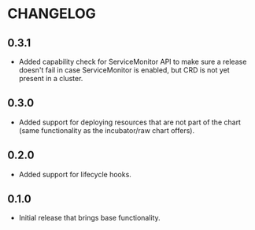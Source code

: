 # CHANGELOG

## 0.3.1

- Added capability check for ServiceMonitor API to make sure a release doesn't fail in case ServiceMonitor is enabled, but CRD is not yet present in a cluster.

## 0.3.0

- Added support for deploying resources that are not part of the chart (same functionality as the incubator/raw chart offers).

## 0.2.0

- Added support for lifecycle hooks.

## 0.1.0

- Initial release that brings base functionality.
